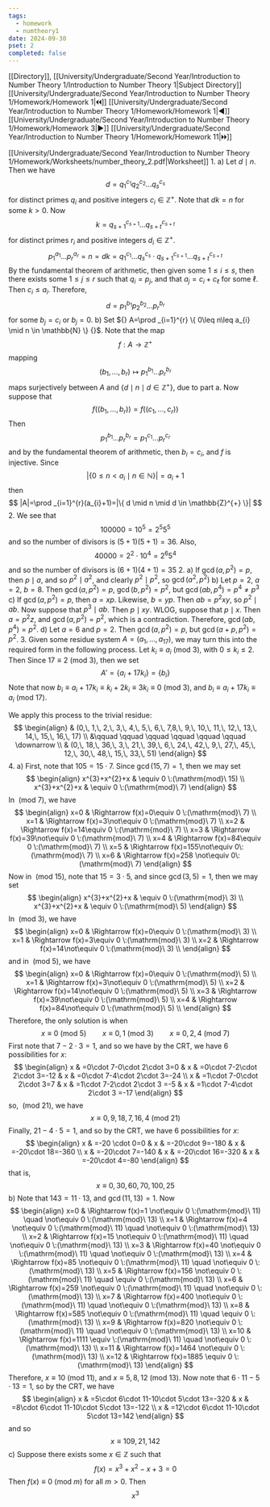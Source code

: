 ```yaml
---
tags:
  - homework
  - numtheory1
date: 2024-09-30
pset: 2
completed: false
---
```

[[Directory]], [[University/Undergraduate/Second Year/Introduction to Number Theory 1/Introduction to Number Theory 1|Subject Directory]]
[[University/Undergraduate/Second Year/Introduction to Number Theory 1/Homework/Homework 1|🞀🞀]] [[University/Undergraduate/Second Year/Introduction to Number Theory 1/Homework/Homework 1|◀]] [[University/Undergraduate/Second Year/Introduction to Number Theory 1/Homework/Homework 3|▶]] [[University/Undergraduate/Second Year/Introduction to Number Theory 1/Homework/Homework 11|🞂🞂]]

[[University/Undergraduate/Second Year/Introduction to Number Theory 1/Homework/Worksheets/number_theory_2.pdf|Worksheet]]
1. 
a)
Let ${} d \mid n {}$. Then we have
$$
d = q_{1}^{c_{1}} q_{2}^{c_{2}}\dots q_{s}^{c_{s}}
$$
for distinct primes ${} q_{i}$ and positive integers ${} c_{i} \in \mathbb{Z}^{+} {}$. Note that ${} dk=n {}$ for some $k>0 {}$. Now
$$
k=q_{s+1}^{c_{s+1}}\dots q_{s+t}^{c_{s+t}}
$$
for distinct primes ${} r_{i}$ and positive integers ${} d_{i} \in \mathbb{Z}^{+} {}$. 
$$
p_{1}^{a_{1}}\dots p_{r}^{a_{r}}=n=dk=q_{1}^{c_{1}}\dots q_{s}^{c_{s}}\cdot q_{s+1}^{c_{s+1}}\dots q_{s+t}^{c_{s+t}}
$$
By the fundamental theorem of arithmetic, then given some ${} 1\leq i\leq s {}$, then there exists some $1\leq j\leq r$ such that ${} q_{i}=p_{j} {}$, and that ${} a_{j}=c_{i}+c_{\ell} {}$ for some $\ell$. Then ${} c_{i}\leq a_{i} {}$. Therefore, 
$$
d=p_{1}^{b_{1}} p_{2}^{b_{2}}\dots p_{r}^{b_{r}}
$$
for some ${} b_{j}=c_{i} {}$ or ${} b_{j}=0 {}$. 
b)
Set ${} A=\prod _{i=1}^{r} \{ 0\leq n\leq a_{i} \mid n \in \mathbb{N} \} {}$. Note that the map 
$$
f:A\to{}\mathbb{Z}^{+}
$$
mapping
$$
(b_{1},\,\dots,\,b_{r})\mapsto p_{1}^{b_{1}} \dots p_{r}^{b_{r}}
$$
maps surjectively between $A$ and ${} \{ d \mid n \mid d \in \mathbb{Z}^{+} \} {}$, due to part a. Now suppose that
$$
f((b_{1},\,\dots,\,b_{r}))=f((c_{1},\,\dots,\,c_{r}))
$$
Then 
$$
p_{1}^{b_{1}}\dots p_{r}^{b_{r}}=p_{1}^{c_{1}}\dots p_{r}^{c_{r}}
$$
and by the fundamental theorem of arithmetic, then ${} b_{i}=c_{i} {}$, and $f$ is injective. Since
$$
|\{ 0 \leq n<a_{i} \mid  n \in \mathbb{N} \}|=a_{i}+1
$$
then
$$
|A|=\prod _{i=1}^{r}(a_{i}+1)=|\{ d \mid  n \mid  d \in \mathbb{Z}^{+} \}|
$$
2. 
We see that
$$
100000=10^{5}=2^{5}5^{5}
$$
and so the number of divisors is ${} (5+1)(5+1)=36 {}$. Also, 
$$
40000=2^{2}\cdot 10^{4}=2^{6}5^{4}
$$
and so the number of divisors is ${} (6+1)(4+1)=35 {}$
2. 
a)
If ${} \gcd(a,\, p^{2})=p {}$, then ${} p \mid a {}$, and so ${} p^{2} \mid a^{2} {}$, and clearly ${} p^{2} \mid  p^{2} {}$, so ${} \gcd(a^{2},\, p^{2}) {}$
b)
Let ${} p=2 {}$, ${} a=2 {}$, ${} b=8 {}$. Then ${} \gcd(a,\, p^{2})=p {}$, ${} \gcd(b,\, p^{2})=p^{2} {}$, but ${} \gcd(ab,\, p^{4})=p^{4}\neq p^{3} {}$
c)
If ${} \gcd(a,\, p^{2})=p {}$, then ${} a=xp {}$. Likewise, ${} b=yp {}$. Then ${} ab=p^{2}xy {}$, so ${} p^{2} \mid ab {}$. Now suppose that ${} p^{3} \mid ab {}$. Then ${} p \mid xy {}$. WLOG, suppose that ${} p \mid x {}$. Then ${} a=p^{2}z {}$, and ${} \gcd(a,\, p^{2})=p^{2} {}$, which is a contradiction. Therefore, ${} \gcd(ab,\, p^{4})=p^{2} {}$.
d)
Let ${} a=6 {}$ and ${} p=2 {}$. Then ${} \gcd(a,\, p^{2})=p {}$, but ${} \gcd(a+p,\, p^{2})=p^{2} {}$.
3. 
Given some residue system ${} A=(a_{1},\,\dots,\,a_{17}) {}$, we may turn this into the required form in the following process. Let ${} k_{i}\equiv a_{i} \:(\mathrm{mod}\  3)  {}$, with ${} 0\leq k_{i}\leq 2$. Then Since ${} 17\equiv 2 \:(\mathrm{mod}\  3)  {}$, then we set
$$
A'=\{ a_{i}+17k_{i} \}=\{ b_{i} \}
$$
Note that now ${} b_{i} \equiv a_{i}+17k_{i}\equiv k_{i}+2k_{i}\equiv 3k_{i}\equiv 0\:(\mathrm{mod}\  3)  {}$, and ${} b_{i}\equiv a_{i}+17k_{i}\equiv a_{i} \:(\mathrm{mod}\  17)   {}$.

We apply this process to the trivial residue:
$$
\begin{align}
 & (0,\, 1,\, 2,\, 3,\, 4,\, 5,\, 6,\, 7,8,\, 9,\, 10,\, 11,\, 12,\, 13,\, 14,\, 15,\, 16,\, 17) \\
 &\qquad \qquad \qquad \qquad \qquad \qquad  \downarrow  \\
 & (0,\, 18,\, 36,\, 3,\, 21,\, 39,\, 6,\, 24,\, 42,\, 9,\, 27,\, 45,\, 12,\, 30,\, 48,\, 15,\, 33,\, 51)
\end{align}
$$
4. 
a)
First, note that $105=15 \cdot 7 {}$. Since ${} \gcd(15,\, 7)=1 {}$, then we may set
$$
\begin{align}
 x^{3}+x^{2}+x & \equiv 0 \:(\mathrm{mod}\  15)  \\
 x^{3}+x^{2}+x & \equiv 0 \:(\mathrm{mod}\  7)  
 \end{align} 
$$
In ${} \:(\mathrm{mod}\  7)  {}$, we have
$$
\begin{align}
 x=0 & \Rightarrow f(x)=0\equiv 0 \:(\mathrm{mod}\  7)   \\
x=1  & \Rightarrow f(x)=3\not\equiv 0 \:(\mathrm{mod}\  7)  \\
x=2 & \Rightarrow f(x)=14\equiv 0 \:(\mathrm{mod}\  7)  \\
x=3 & \Rightarrow f(x)=39\not\equiv 0 \:(\mathrm{mod}\  7)  \\
x=4 & \Rightarrow f(x)=84\equiv 0 \:(\mathrm{mod}\  7)  \\
x=5 & \Rightarrow f(x)=155\not\equiv 0\:(\mathrm{mod}\  7)  \\
x=6 & \Rightarrow f(x)=258 \not\equiv 0\:(\mathrm{mod}\  7) 
 \end{align}
$$
Now in ${} \:(\mathrm{mod}\  15)  {}$, note that ${} 15=3\cdot 5 {}$, and since ${} \gcd(3,\, 5)=1 {}$, then we may set
$$
\begin{align}
 x^{3}+x^{2}+x & \equiv 0 \:(\mathrm{mod}\  3)  \\
 x^{3}+x^{2}+x & \equiv 0 \:(\mathrm{mod}\  5)  
 \end{align} 
$$
In ${} \:(\mathrm{mod}\  3)  {}$, we have
$$
\begin{align}
 x=0 & \Rightarrow f(x)=0\equiv 0 \:(\mathrm{mod}\  3)   \\
x=1  & \Rightarrow f(x)=3\equiv 0 \:(\mathrm{mod}\  3)  \\
x=2 & \Rightarrow f(x)=14\not\equiv 0 \:(\mathrm{mod}\  3)  \\
 \end{align}
$$
and in ${} \:(\mathrm{mod}\  5)  {}$, we have
$$
\begin{align}
 x=0 & \Rightarrow f(x)=0\equiv 0 \:(\mathrm{mod}\  5)   \\
x=1  & \Rightarrow f(x)=3\not\equiv 0 \:(\mathrm{mod}\  5)  \\
x=2 & \Rightarrow f(x)=14\not\equiv 0 \:(\mathrm{mod}\  5)  \\
x=3 & \Rightarrow f(x)=39\not\equiv 0 \:(\mathrm{mod}\  5)  \\
x=4 & \Rightarrow f(x)=84\not\equiv 0 \:(\mathrm{mod}\  5)  \\
 \end{align}
$$
Therefore, the only solution is when 
$$
x \equiv 0\:(\mathrm{mod}\  5) \qquad x\equiv 0,\, 1 \:(\mathrm{mod}\  3) \qquad x\equiv 0,\, 2,\, 4 \:(\mathrm{mod}\  7) 
$$
First note that ${} 7-2\cdot 3=1 {}$, and so we have by the CRT, we have $6 {}$ possibilities for $x$:
$$
\begin{align}
x & =0\cdot 7-0\cdot 2\cdot 3=0 &  x & =0\cdot 7-2\cdot 2\cdot 3=-12 & x & =0\cdot 7-4\cdot 2\cdot 3=-24 \\
x & =1\cdot 7-0\cdot 2\cdot 3=7 & x & =1\cdot 7-2\cdot 2\cdot 3 =-5 & x & =1\cdot 7-4\cdot 2\cdot 3 =-17
\end{align}
$$
so, ${} \:(\mathrm{mod}\  21) {}$, we have
$$
x\equiv 0,\, 9,\, 18,\, 7,\, 16,\, 4 \:(\mathrm{mod}\  21) 
$$
Finally, ${} 21-4\cdot 5=1 {}$, and so by the CRT, we have $6$ possibilities for $x$:
$$
\begin{align}
 x & =-20  \cdot 0=0 & x & =-20\cdot 9=-180 & x & =-20\cdot 18=-360 \\
x & =-20\cdot 7=-140 & x & =-20\cdot 16=-320 & x & =-20\cdot 4=-80
 \end{align}
$$
that is, 
$$
x\equiv 0,\, 30,\, 60,\, 70,\, 100,\, 25
$$
b)
Note that ${} 143=11\cdot 13 {}$, and ${} \gcd(11,\, 13)=1 {}$. Now
$$
\begin{align}
x=0 & \Rightarrow f(x)=1 \not\equiv 0 \:(\mathrm{mod}\  11) \quad \not\equiv 0 \:(\mathrm{mod}\  13)  \\
x=1 & \Rightarrow f(x)=4 \not\equiv 0 \:(\mathrm{mod}\  11) \quad \not\equiv 0 \:(\mathrm{mod}\  13)  \\
x=2 & \Rightarrow f(x)=15 \not\equiv 0 \:(\mathrm{mod}\  11) \quad \not\equiv 0 \:(\mathrm{mod}\  13)  \\
x=3 & \Rightarrow f(x)=40 \not\equiv 0 \:(\mathrm{mod}\  11) \quad \not\equiv 0 \:(\mathrm{mod}\  13)  \\
x=4 & \Rightarrow f(x)=85 \not\equiv 0 \:(\mathrm{mod}\  11) \quad \not\equiv 0 \:(\mathrm{mod}\  13)  \\
x=5 & \Rightarrow f(x)=156 \not\equiv 0 \:(\mathrm{mod}\  11) \quad \equiv 0 \:(\mathrm{mod}\  13)  \\
x=6 & \Rightarrow f(x)=259 \not\equiv 0 \:(\mathrm{mod}\  11) \quad \not\equiv 0 \:(\mathrm{mod}\  13)  \\
x=7 & \Rightarrow f(x)=400 \not\equiv 0 \:(\mathrm{mod}\  11) \quad \not\equiv 0 \:(\mathrm{mod}\  13)  \\
x=8 & \Rightarrow f(x)=585 \not\equiv 0 \:(\mathrm{mod}\  11) \quad \equiv 0 \:(\mathrm{mod}\  13)  \\
x=9 & \Rightarrow f(x)=820 \not\equiv 0 \:(\mathrm{mod}\  11) \quad \not\equiv 0 \:(\mathrm{mod}\  13)  \\
x=10 & \Rightarrow f(x)=1111 \equiv  \:(\mathrm{mod}\  11) \quad \not\equiv 0 \:(\mathrm{mod}\  13)  \\
x=11 & \Rightarrow f(x)=1464  \not\equiv 0 \:(\mathrm{mod}\  13)  \\
x=12 & \Rightarrow f(x)=1885  \equiv 0 \:(\mathrm{mod}\  13)  
\end{align}
$$
Therefore, ${} x\equiv 10 \:(\mathrm{mod}\  11)  {}$, and ${} x\equiv 5,\, 8,\, 12 \:(\mathrm{mod}\  13)  {}$. Now note that ${} 6\cdot11-5\cdot13=1 {}$, so by the CRT, we have
$$
\begin{align}
x & =5\cdot 6\cdot 11-10\cdot 5\cdot 13=-320 & x & =8\cdot 6\cdot 11-10\cdot 5\cdot 13=-122  \\
x & =12\cdot 6\cdot 11-10\cdot 5\cdot 13=142
\end{align}
$$
and so
$$
x\equiv 109,\, 21,\, 142
$$
c)
Suppose there exists some ${} x \in \mathbb{Z} {}$ such that
$$
f(x)=x^{3}+x^{2}-x+3=0
$$
Then ${} f(x)\equiv 0 \:(\mathrm{mod}\  m)  {}$ for all ${} m>0 {}$. Then
$$
x^{3}
$$